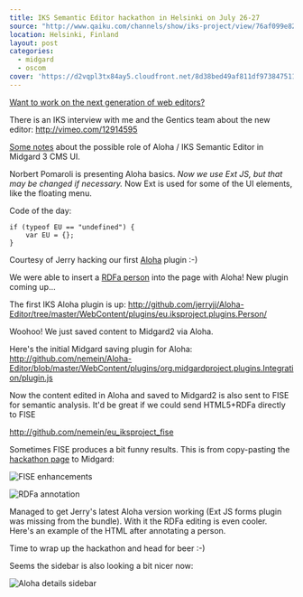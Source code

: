 ```yaml
---
title: IKS Semantic Editor hackathon in Helsinki on July 26-27
source: "http://www.qaiku.com/channels/show/iks-project/view/76af099e82a611df9e483b5520ffbefebefe/"
location: Helsinki, Finland
layout: post
categories:
  - midgard
  - oscom
cover: 'https://d2vqpl3tx84ay5.cloudfront.net/8d38bed49af811df973847511a0fdfe9dfe9.png'
---
```

[Want to work on the next generation of web editors?](http://wiki.iks-project.eu/index.php/Semantic_Editor/Helsinki_hackathon_2010)

There is an IKS interview with me and the Gentics team about the new editor: <http://vimeo.com/12914595>

[Some notes](http://www.midgard-project.org/discussion/developer-forum/aloha_editor-and_hrungnir_user_interface/) about the possible role of Aloha / IKS Semantic Editor in Midgard 3 CMS UI.

Norbert Pomaroli is presenting Aloha basics. _Now we use Ext JS, but that may be changed if necessary._ Now Ext is used for some of the UI elements, like the floating menu.

Code of the day:

    if (typeof EU == "undefined") {
        var EU = {};
    }

Courtesy of Jerry hacking our first [Aloha](http://aloha-editor.org) plugin :-)

We were able to insert a [RDFa person](http://www.google.com/support/webmasters/bin/answer.py?answer=146646) into the page with Aloha! New plugin coming up... 

The first IKS Aloha plugin is up: <http://github.com/jerryjj/Aloha-Editor/tree/master/WebContent/plugins/eu.iksproject.plugins.Person/>

Woohoo! We just saved content to Midgard2 via Aloha.

Here's the initial Midgard saving plugin for Aloha: <http://github.com/nemein/Aloha-Editor/blob/master/WebContent/plugins/org.midgardproject.plugins.Integration/plugin.js>

Now the content edited in Aloha and saved to Midgard2 is also sent to FISE for semantic analysis. It'd be great if we could send HTML5+RDFa directly to FISE

<http://github.com/nemein/eu_iksproject_fise>

Sometimes FISE produces a bit funny results. This is from copy-pasting the [hackathon page](http://wiki.iks-project.eu/index.php/Semantic_Editor/Helsinki_hackathon_2010) to Midgard:

![FISE enhancements](https://d2vqpl3tx84ay5.cloudfront.net/594e6a94998911df9b46a1a76f95c0fac0fa.png)

![RDFa annotation](https://d2vqpl3tx84ay5.cloudfront.net/182bc2c0999611dfa68cddcc93875b5b5b5b.png)

Managed to get Jerry's latest Aloha version working (Ext JS forms plugin was missing from the bundle). With it the RDFa editing is even cooler. Here's an example of the HTML after annotating a person.

Time to wrap up the hackathon and head for beer :-)

Seems the sidebar is also looking a bit nicer now:

![Aloha details sidebar](https://d2vqpl3tx84ay5.cloudfront.net/8d38bed49af811df973847511a0fdfe9dfe9.png)
